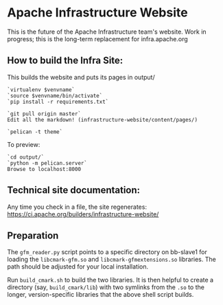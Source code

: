 Apache Infrastructure Website
=============================

This is the future of the Apache Infrastructure team's website.
Work in progress; this is the long-term replacement for infra.apache.org

## How to build the Infra Site:
This builds the website and puts its pages in output/

    `virtualenv $venvname`
    `source $venvname/bin/activate`
    `pip install -r requirements.txt`

    `git pull origin master`
    Edit all the markdown! (infrastructure-website/content/pages/)

    `pelican -t theme`

To preview:

    `cd output/`
    `python -m pelican.server`
    Browse to localhost:8000

## Technical site documentation:
Any time you check in a file, the site regenerates:
https://ci.apache.org/builders/infrastructure-website/

## Preparation
The `gfm_reader.py` script points to a specific directory on
bb-slave1 for loading the `libcmark-gfm.so` and `libcmark-gfmextensions.so`
libraries. The path should be adjusted for your local installation.

Run `build_cmark.sh` to build the two libraries. It is
then helpful to create a directory (say, `build_cmark/lib`) with
two symlinks from the `.so` to the longer, version-specific libraries
that the above shell script builds.
